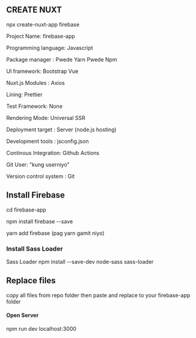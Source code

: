 ## CREATE NUXT

npx create-nuxt-app firebase

Project Name: firebase-app

Programming language: Javascript

Package manager : Pwede Yarn Pwede Npm

UI framework: Bootstrap Vue

Nuxt.js Modules : Axios

Lining: Prettier

Test Framework: None

Rendering Mode: Universal SSR

Deployment target : Server (node.js hosting)

Development tools : jsconfig.json

Continous Integration: Github Actions

Git User: "kung userniyo"

Version control system : Git

## Install Firebase

cd firebase-app

npm install firebase --save

yarn add firebase (pag yarn gamit niyo)

### Install Sass Loader
Sass Loader
npm install --save-dev node-sass sass-loader

## Replace files
copy all files from repo folder then paste and replace to your firebase-app folder

#### Open Server
npm run dev
localhost:3000


